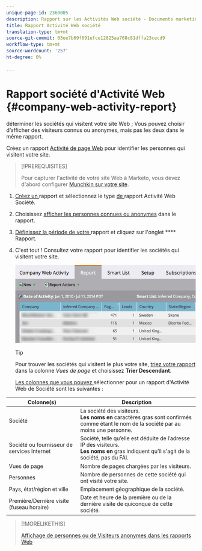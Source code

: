 ```yaml
---
unique-page-id: 2360005
description: Rapport sur les Activités Web société - Documents marketing - Documentation du produit
title: Rapport Activité Web société
translation-type: tm+mt
source-git-commit: 03ee7b69f691efce12825aa708c81dffa23cecd9
workflow-type: tm+mt
source-wordcount: '257'
ht-degree: 0%

---
```



# Rapport société d&#39;Activité Web {#company-web-activity-report}

déterminer les sociétés qui visitent votre site Web ; Vous pouvez choisir d’afficher des visiteurs connus ou anonymes, mais pas les deux dans le même rapport.

Créez un rapport [Activité de page Web](/help/marketo/product-docs/reporting/basic-reporting/report-types/web-page-activity-report.md) pour identifier les personnes qui visitent votre site.

>[!PREREQUISITES]
>
>Pour capturer l&#39;activité de votre site Web à Marketo, vous devez d&#39;abord configurer [Munchkin sur votre site](/help/marketo/product-docs/administration/additional-integrations/add-munchkin-tracking-code-to-your-website.md).

1. [Créez un ](/help/marketo/product-docs/reporting/basic-reporting/creating-reports/create-a-report-in-a-program.md) rapport et sélectionnez le type [ de ](report-type-overview.md)rapport Activité Web Société.

1. Choisissez [afficher les personnes connues ou anonymes](/help/marketo/product-docs/reporting/basic-reporting/report-activity/display-people-or-anonymous-visitors-in-web-reports.md) dans le rapport.

1. [Définissez la période de votre ](/help/marketo/product-docs/reporting/basic-reporting/editing-reports/change-a-report-time-frame.md) rapport et cliquez sur l&#39;onglet  **** Rapport.

1. C&#39;est tout ! Consultez votre rapport pour identifier les sociétés qui visitent votre site.

   ![](assets/image2014-9-16-11-3a0-3a24.png)

   >[!TIP]
   >
   >Pour trouver les sociétés qui visitent le plus votre site, [triez votre rapport](/help/marketo/product-docs/reporting/basic-reporting/editing-reports/sort-report-on-columns.md) dans la colonne _Vues de page_ et choisissez **Trier Descendant**.

   [Les colonnes que vous pouvez ](/help/marketo/product-docs/reporting/basic-reporting/editing-reports/select-report-columns.md) sélectionner pour un rapport d&#39;Activité Web de Société sont les suivantes :

<table> 
 <thead> 
  <tr> 
   <th>Colonne(s)</th> 
   <th>Description</th> 
  </tr> 
 </thead> 
 <tbody> 
  <tr> 
   <td>Société</td> 
   <td>La société des visiteurs.<br> <strong>Les noms en </strong> caractères gras sont confirmés comme étant le nom de la société par au moins une personne.</td> 
  </tr> 
  <tr> 
   <td>Société ou fournisseur de services Internet</td> 
   <td>Société, telle qu’elle est déduite de l’adresse IP des visiteurs. <br> <strong>Les noms en </strong> gras indiquent qu'il s'agit de la société, pas du FAI. </td> 
  </tr> 
  <tr> 
   <td>Vues de page</td> 
   <td>Nombre de pages chargées par les visiteurs.</td> 
  </tr> 
  <tr> 
   <td>Personnes</td> 
   <td>Nombre de personnes de cette société qui ont visité votre site.</td> 
  </tr> 
  <tr> 
   <td>Pays, état/région et ville</td> 
   <td>Emplacement géographique de la société.</td> 
  </tr> 
  <tr> 
   <td>Première/Dernière visite (fuseau horaire)</td> 
   <td>Date et heure de la première ou de la dernière visite de quiconque de cette société.</td> 
  </tr> 
 </tbody> 
</table>

>[!MORELIKETHIS]
>
>[Affichage de personnes ou de Visiteurs anonymes dans les rapports Web](/help/marketo/product-docs/reporting/basic-reporting/report-activity/display-people-or-anonymous-visitors-in-web-reports.md)
